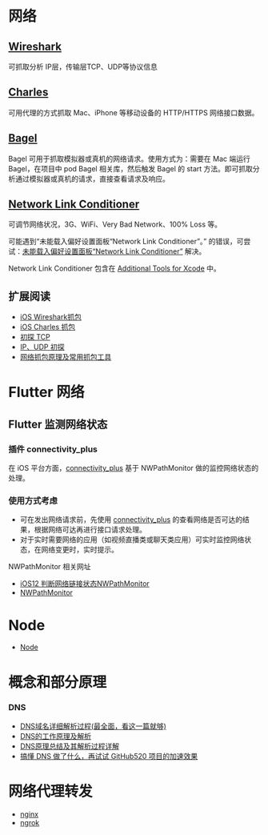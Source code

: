 # 网络
## [Wireshark](https://www.wireshark.org/)

可抓取分析 IP层，传输层TCP、UDP等协议信息

## [Charles](https://www.charlesproxy.com/)

可用代理的方式抓取 Mac、iPhone 等移动设备的 HTTP/HTTPS 网络接口数据。

## [Bagel](https://github.com/yagiz/Bagel)

Bagel 可用于抓取模拟器或真机的网络请求。使用方式为：需要在 Mac 端运行 Bagel，在项目中 pod Bagel 相关库，然后触发 Bagel 的 start 方法。即可抓取分析通过模拟器或真机的请求，直接查看请求及响应。

## [Network Link Conditioner](https://nshipster.cn/network-link-conditioner/) 

可调节网络状况，3G、WiFi、Very Bad Network、100% Loss 等。

可能遇到“未能载入偏好设置面板“Network Link Conditioner”。” 的错误，可尝试：[未能载入偏好设置面板“Network Link Conditioner”](http://www.skyfox.org/could-not-load-network-link-conditioner.html) 解决。

Network Link Conditioner 包含在 [Additional Tools for Xcode](https://developer.apple.com/download/all/?q=Additional%20Tools%20for%20Xcode) 中。


## 扩展阅读

- [iOS Wireshark抓包](https://juejin.cn/post/6844903773177921544)
- [iOS Charles 抓包](https://juejin.cn/post/6844903768832606216)
- [初探 TCP](https://juejin.cn/post/6844903764952875016)
- [IP、UDP 初探](https://juejin.cn/post/6844903762960580616)
- [网络抓包原理及常用抓包工具](https://github.com/xuwening/blog/blob/master/mdFile/%E7%BD%91%E7%BB%9C%E6%8A%93%E5%8C%85%E5%8E%9F%E7%90%86%E5%8F%8A%E5%B8%B8%E7%94%A8%E6%8A%93%E5%8C%85%E5%B7%A5%E5%85%B7.md)

# Flutter 网络
## Flutter 监测网络状态

### 插件 connectivity_plus

在 iOS 平台方面，[connectivity_plus](https://pub.dev/packages/connectivity_plus) 基于 NWPathMonitor 做的监控网络状态的处理。

### 使用方式考虑

- 可在发出网络请求前，先使用 [connectivity_plus](https://pub.dev/packages/connectivity_plus) 的查看网络是否可达的结果，根据网络可达再进行接口请求处理。
- 对于实时需要网络的应用（如视频直播类或聊天类应用）可实时监控网络状态，在网络变更时，实时提示。

NWPathMonitor 相关网址

- [iOS12 判断网络链接状态NWPathMonitor](https://www.cnblogs.com/breezemist/p/13602730.html)
- [NWPathMonitor](https://zditect.com/article/20616163.html)



# Node
- [Node](https://github.com/twototwoto/WYW_Blog/blob/master/Node.md)

# 概念和部分原理
### DNS

- [DNS域名详细解析过程(最全面，看这一篇就够)](https://blog.csdn.net/bangshao1989/article/details/121913780)
- [DNS的工作原理及解析](https://blog.csdn.net/zhengqijun_/article/details/53811229)
- [DNS原理总结及其解析过程详解](https://blog.csdn.net/yipiankongbai/article/details/25031461)
- [搞懂 DNS 做了什么，再试试 GitHub520 项目的加速效果](https://blog.csdn.net/a419240016/article/details/106514040)

# 网络代理转发
- [nginx](https://www.nginx.com/)
- [ngrok](https://ngrok.com/docs/)


